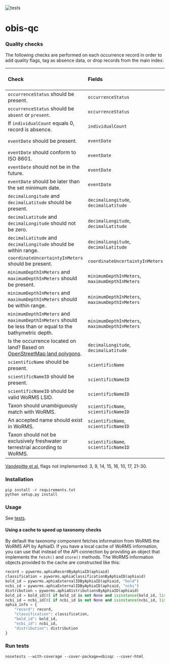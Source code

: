 ![tests](https://github.com/iobis/obis-qc/workflows/tests/badge.svg)

# obis-qc
### Quality checks

The following checks are performed on each occurrence record in order to add quality flags, tag as absence data, or drop records from the main index:

| Check                                                        | Fields                                         | Flags                                              | Absence | Dropped                 | [Vandepitte et al.](https://www.ncbi.nlm.nih.gov/pmc/articles/PMC4309024/pdf/bau125.pdf) flag number |
| :----------------------------------------------------------- | :--------------------------------------------- | :------------------------------------------------- | :------ | :---------------------- | :----------------------------------------------------------- |
| `occurrenceStatus` should be present.                        | `occurrenceStatus`                             |                                                    |         |                         |                                                              |
| `occurrenceStatus` should be `absent` or `present`.          | `occurrenceStatus`                             |                                                    | x       |                         |                                                              |
| If `individualCount` equals 0, record is absence.            | `individualCount`                              |                                                    | x       |                         |                                                              |
| `eventDate` should be present.                               | `eventDate`                                    |                                                    |         |                         | 7, 11, 12, 13                                                |
| `eventDate` should conform to ISO 8601.                      | `eventDate`                                    |                                                    |         |                         |                                                              |
| `eventDate` should not be in the future.                     | `eventDate`                                    | `date_in_future`                                   |         |                         |                                                              |
| `eventDate` should be later than the set minimum date.       | `eventDate`                                    | `date_before_min`                                  |         |                         |                                                              |
| `decimalLongitude` and `decimalLatitude` should be present.  | `decimalLongitude`, `decimalLatitude`          | `no_coord`                                         |         | x                       |                                                              |
| `decimalLatitude` and `decimalLongitude` should not be zero. | `decimalLongitude`, `decimalLatitude`          | `zero_coord`                                       |         | x                       | 4                                                            |
| `decimalLatitude` and `decimalLongitude` should be within range. | `decimalLongitude`, `decimalLatitude`          | `lon_out_of_range`, `lat_out_of_range`, `no_coord` |         | x                       | 5                                                            |
| `coordinateUncertaintyInMeters` should be present.           | `coordinateUncertaintyInMeters`                |                                                    |         |                         |                                                              |
| `minimumDepthInMeters` and `maximumDepthInMeters` should be present. | `minimumDepthInMeters`, `maximumDepthInMeters` |                                                    |         |                         |                                                              |
| `minimumDepthInMeters` and `maximumDepthInMeters` should be within range. | `minimumDepthInMeters`, `maximumDepthInMeters` | `depth_out_of_range`                               |         |                         |                                                              |
| `minimumDepthInMeters` and `maximumDepthInMeters` should be less than or equal to the bathymetric depth. | `minimumDepthInMeters`, `maximumDepthInMeters` | `depth_exceeds_bath`                               |         |                         | 19                                                           |
| Is the occurrence located on land? Based on [OpenStreetMap land polygons](https://osmdata.openstreetmap.de/data/land-polygons.html).                          | `decimalLongitude`, `decimalLatitude`          | `on_land`                                          |         |                         | 6                                                            |
| `scientificName` should be present.                          | `scientificName`                               |                                                    |         |                         |                                                              |
| `scientificNameID` should be present.                        | `scientificNameID`                             |                                                    |         |                         |                                                              |
| `scientificNameID` should be valid WoRMS LSID.               | `scientificNameID`                             |                                                    |         |                         | 2                                                            |
| Taxon should unambiguously match with WoRMS.                 | `scientificName`, `scientificNameID`           | `no_match`                                         |         | x                       |                                                              |
| An accepted name should exist in WoRMS.                      | `scientificName`, `scientificNameID`           | `no_accepted_name`                                 |         |                         |                                                              |
| Taxon should not be exclusively freshwater or terrestrial according to WoRMS. | `scientificName`, `scientificNameID`           | `not_marine`, `marine_unsure`                      |         | in case of `not_marine` |                                                              |

[Vandepitte et al.](https://www.ncbi.nlm.nih.gov/pmc/articles/PMC4309024/pdf/bau125.pdf) flags not implemented: 3, 9, 14, 15, 16, 10, 17, 21-30.

### Installation

```
pip install -r requirements.txt
python setup.py install
```

### Usage

See [tests](https://github.com/iobis/obis-qc/tree/master/test).

#### Using a cache to speed up taxonomy checks

By default the taxonomy component fetches information from WoRMS the WoRMS API by AphiaID. If you have a local cache of WoRMS information, you can use that instead of the API connection by providing an object that implements the `fetch()` and `store()` methods. The WoRMS information objects provided to the cache are constructed like this:

```python
record = pyworms.aphiaRecordByAphiaID(aphiaid)
classification = pyworms.aphiaClassificationByAphiaID(aphiaid)
bold_id = pyworms.aphiaExternalIDByAphiaID(aphiaid, "bold")
ncbi_id = pyworms.aphiaExternalIDByAphiaID(aphiaid, "ncbi")
distribution = pyworms.aphiaDistributionsByAphiaID(aphiaid)
bold_id = bold_id[0] if bold_id is not None and isinstance(bold_id, list) and len(bold_id) > 0 else None
ncbi_id = ncbi_id[0] if ncbi_id is not None and isinstance(ncbi_id, list) and len(ncbi_id) > 0 else None
aphia_info = {
    "record": record,
    "classification": classification,
    "bold_id": bold_id,
    "ncbi_id": ncbi_id,
    "distribution": distribution
}
```

### Run tests

```
nosetests --with-coverage --cover-package=obisqc --cover-html
```

